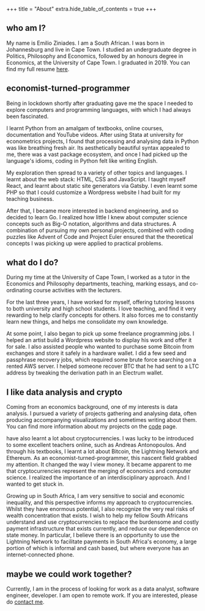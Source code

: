 +++
title = "About"
extra.hide_table_of_contents = true
+++

## who am I?

My name is Emilio Ziniades.
I am a South African.
I was born in Johannesburg and live in Cape Town.
I studied an undergraduate degree in Politics, Philosophy and Economics, followed by an honours degree in Economics, at the University of Cape Town.
I graduated in 2019.
You can find my full resume <a href="/resume.pdf" target="_blank">here</a>.

## economist-turned-programmer

Being in lockdown shortly after graduating gave me the space I needed to explore computers and programming languages, with which I had always been fascinated.

I learnt Python from an amalgam of textbooks, online courses, documentation and YouTube videos.
After using Stata at university for econometrics projects, I found that processing and analysing data in Python was like breathing fresh air.
Its aesthetically beautiful syntax appealed to me, there was a vast package ecosystem, and once I had picked up the language's idioms, coding in Python felt like writing English.

My exploration then spread to a variety of other topics and languages.
I learnt about the web stack: HTML, CSS and JavaScript.
I taught myself React, and learnt about static site generators via Gatsby.
I even learnt some PHP so that I could customize a Wordpress website I had built for my teaching business.

After that, I became more interested in backend engineering, and so decided to learn Go.
I realized how little I knew about computer science concepts such as Big-O notation, algorithms and data structures.
A combination of pursuing my own personal projects, combined with coding puzzles like Advent of Code and Project Euler ensured that the theoretical concepts I was picking up were applied to practical problems.

## what do I do?

During my time at the University of Cape Town, I worked as a tutor in the Economics and Philosophy departments, teaching, marking essays, and co-ordinating course activities with the lecturers.

For the last three years, I have worked for myself, offering tutoring lessons to both university and high school students.
I love teaching, and find it very rewarding to help clarify concepts for others.
It also forces me to constantly learn new things, and helps me consolidate my own knowledge.

At some point, I also began to pick up some freelance programming jobs.
I helped an artist build a Wordpress website to display his work and offer it for sale.
I also assisted people who wanted to purchase some Bitcoin from exchanges and store it safely in a hardware wallet.
I did a few seed and passphrase recovery jobs, which required some brute force searching on a rented AWS server.
I helped someone recover BTC that he had sent to a LTC address by tweaking the derivation path in an Electrum wallet.

## I like data analysis and crypto

Coming from an economics background, one of my interests is data analysis.
I pursued a variety of projects gathering and analysing data, often producing accompanying visualizations and sometimes writing about them. You can find more information about my projects on the [code](@/code/_index.md) page.

have also learnt a lot about cryptocurrencies.
I was lucky to be introduced to some excellent teachers online, such as Andreas Antonopoulos.
And through his textbooks, I learnt a lot about Bitcoin, the Lightning Network and Ethereum.
As an economist-turned-programmer, this nascent field grabbed my attention.
It changed the way I view money.
It became apparent to me that cryptocurrencies represent the merging of economics and computer science.
I realized the importance of an interdisciplinary approach.
And I wanted to get stuck in.

Growing up in South Africa, I am very sensitive to social and economic inequality, and this perspective informs my approach to cryptocurrencies.
Whilst they have enormous potential, I also recognize the very real risks of wealth concentration that exists.
I wish to help my fellow South Africans understand and use cryptocurrencies to replace the burdensome and costly payment infrastructure that exists currently, and reduce our dependence on state money.
In particular, I believe there is an opportunity to use the Lightning Network to facilitate payments in South Africa's economy, a large portion of which is informal and cash based, but where everyone has an internet-connected phone.

## maybe we could work together?

Currently, I am in the process of looking for work as a data analyst, software engineer, developer.
I am open to remote work.
If you are interested, please do [contact me](@/contact.md).
